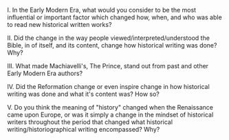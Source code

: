 I.	In the Early Modern Era, what would you consider to be the most influential or important factor which changed how, when, and who was able to read new historical written works?

II.	Did the change in the way people viewed/interpreted/understood the Bible, in of itself, and its content, change how historical writing was done? Why?


III.	What made Machiavelli's, The Prince, stand out from past and other Early Modern Era authors? 

IV.	Did the Reformation change or even inspire change in how historical writing was done and what it's content was? How so?

V.	Do you think the meaning of "history" changed when the Renaissance came upon Europe, or was it simply a change in the mindset of historical writers throughout the period that changed what historical writing/historiographical writing encompassed? Why?
